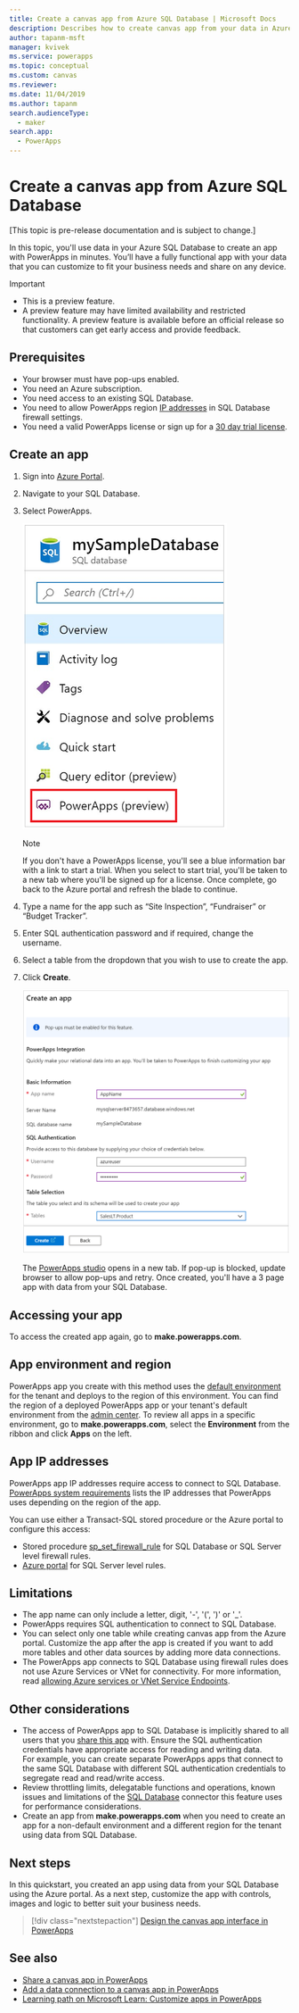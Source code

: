 ```yaml
---
title: Create a canvas app from Azure SQL Database | Microsoft Docs
description: Describes how to create canvas app from your data in Azure SQL Database
author: tapanm-msft
manager: kvivek
ms.service: powerapps
ms.topic: conceptual
ms.custom: canvas
ms.reviewer: 
ms.date: 11/04/2019
ms.author: tapanm
search.audienceType: 
  - maker
search.app: 
  - PowerApps
---
```

# Create a canvas app from Azure SQL Database

[This topic is pre-release documentation and is subject to change.]

In this topic, you'll use data in your Azure SQL Database to create an app with PowerApps in minutes. You’ll have a fully functional app with your data that you can customize to fit your business needs and share  on any device.

> [!IMPORTANT]
> - This is a preview feature.
> - A preview feature may have limited availability and restricted functionality. A preview feature is available before an official release so that customers can get early access and provide feedback.

## Prerequisites

- Your browser must have pop-ups enabled.
- You need an Azure subscription.
- You need access to an existing SQL Database.
- You need to allow PowerApps region [IP addresses](#app-ip-addresses) in SQL Database firewall settings.
- You need a valid PowerApps license or sign up for a [30 day trial license](../signup-for-powerapps.md).

## Create an app

1. Sign into [Azure Portal](https://portal.azure.com).
2. Navigate to your SQL Database.
3. Select PowerApps.

    
    ![PowerApps option in SQL Database options](./media/app-from-azure-sql-database/powerapps-link-azure-portal.png "PowerApps option inside SQL Database")

    > [!NOTE]
    > If you don't have a PowerApps license, you'll see a blue information bar with a link to start a trial. When you select to start trial, you'll be taken to a new tab where you'll be signed up for a license. Once complete, go back to the Azure portal and refresh the blade to continue.

4. Type a name for the app such as “Site Inspection”, “Fundraiser” or “Budget Tracker”.

5. Enter SQL authentication password and if required, change the username.
6. Select a table from the dropdown that you wish to use to create the app.

7. Click **Create**.


    ![Specify the information for your app](./media/app-from-azure-sql-database/powerapps-create-page-azure-portal.png "Specify the information for your app")

    The [PowerApps studio](https://create.powerapps.com/studio/) opens in a new tab. If pop-up is blocked, update browser to allow pop-ups and retry. Once created, you'll have a 3 page app with data from your SQL Database.

## Accessing your app

To access the created app again, go to **make.powerapps.com**.

## App environment and region

PowerApps app you create with this method uses the [default environment](https://docs.microsoft.com/power-platform/admin/environments-overview#the-default-environment) for the tenant and deploys to the region of this environment. You can find the region of a deployed PowerApps app or your tenant's default environment from the [admin center](https://docs.microsoft.com/power-platform/admin/regions-overview#how-do-i-find-out-where-my-app-is-deployed). To review all apps in a specific environment, go to **make.powerapps.com**, select the **Environment** from the ribbon and click **Apps** on the left.

## App IP addresses

PowerApps app IP addresses require access to connect to SQL Database. [PowerApps system requirements](limits-and-config#ip-addresses) lists the IP addresses that PowerApps uses depending on the region of the app.

You can use either a Transact-SQL stored procedure or the Azure portal to configure this access:

- Stored procedure [sp_set_firewall_rule](https://docs.microsoft.com/sql/relational-databases/system-stored-procedures/sp-set-firewall-rule-azure-sql-database?view=azuresqldb-current) for SQL Database or SQL Server level firewall rules.
- [Azure portal](https://docs.microsoft.com/azure/sql-database/sql-database-firewall-configure) for SQL Server level rules.

## Limitations

- The app name can only include a letter, digit, '-', '(', ')' or '_'.
- PowerApps requires SQL authentication to connect to SQL Database.
- You can select only one table while creating canvas app from the Azure portal. Customize the app after the app is created if you want to add more tables and other data sources by adding more data connections.
- The PowerApps app connects to SQL Database using firewall rules does not use Azure Services or VNet for connectivity. For more information, read [allowing Azure services or VNet Service Endpoints](https://docs.microsoft.com/azure/sql-database/sql-database-vnet-service-endpoint-rule-overview).

## Other considerations

- The access of PowerApps app to SQL Database is implicitly shared to all users that you [share this app](share-app) with. Ensure the SQL authentication credentials have appropriate access for reading and writing data. </br> For example, you can create separate PowerApps apps that connect to the same SQL Database with different SQL authentication credentials to segregate read and read/write access.
- Review throttling limits, delegatable functions and operations, known issues and limitations of the [SQL Database](https://docs.microsoft.com/connectors/sql/) connector this feature uses for performance considerations.
- Create an app from **make.powerapps.com** when you need to create an app for a non-default environment and a different region for the tenant using data from SQL Database.

## Next steps

In this quickstart, you created an app using data from your SQL Database using the Azure portal. As a next step, customize the app with controls, images and logic to better suit your business needs.

> [!div class="nextstepaction"]
> [Design the canvas app interface in PowerApps](add-configure-controls)

## See also

- [Share a canvas app in PowerApps](share-app) </br>
- [Add a data connection to a canvas app in PowerApps](add-data-connection#add-data-source)</br>
- [Learning path on Microsoft Learn: Customize apps in PowerApps](https://docs.microsoft.com/learn/modules/customize-apps-in-powerapps/)
